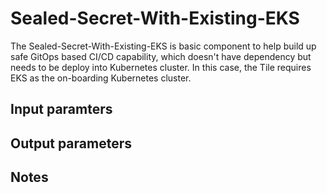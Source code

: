 # Sealed-Secret-With-Existing-EKS

The Sealed-Secret-With-Existing-EKS is basic component to help build up safe GitOps based CI/CD capability, which doesn't have dependency but needs to be deploy into Kubernetes cluster. In this case, the Tile requires EKS as the on-boarding Kubernetes cluster.

## Input paramters

## Output parameters

## Notes